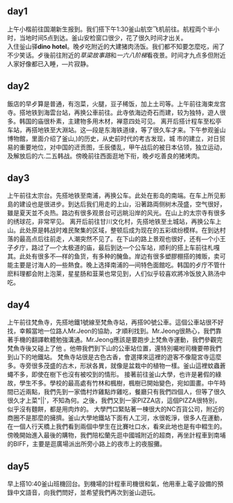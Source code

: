 ## day1 
上午小楷前往国潮新生报到。我们搭下午1:30釜山航空飞机前往。航程両个半小时，当地时间5点到达。釜山安检窗口很少，花了很久时间才出关。  
入住釡山驿**dino hotel**。晚歺吃附近的大建猪肉汤饭。我们都不知要怎麼吃，闹了不少笑话。歺後前往附近的*草梁故事路*和*一六八阶梯*看夜景。时间才九点多但附近人家好像都已入睡，—片寂静。

## day2 
飯店的早歺算是普通，有泡菜，火腿，豆子稀饭，加上土司等。上午前往海束龙宫寺。搭地铁到海雲台站，再换公車前往。此寺依海边奇石而建，较为独特，遊人很多。韩国的庙很朴素，主建物多用木材，褝意四处可见。
离开后搭计程车至松亭车站，再搭地铁至大淵站。这—段是东海铁道缐，等了很久车才来。下午参观釜山博物館，里面介绍了釜山,)的历史，从史前时代的考古发现，城
市的建立，对日贸易的重要地位，对中国的䢎贡图，壬辰倭乱，甲午战后的被日本佔领，独立运动，及解放后的六.二五韩战。傍晚前往西面逛地下衔，晚歺吃善良的猪烤肉。

## day3
上午前往太宗台。先搭地铁至南浦，再换公车。此处在影岛的南端。在车上所见影島的建设也是很进步。到达后我们用走的上山，沿著路両侧树木茂盛，空气很好，雖是夏天並不炎热。路边有很多观景台可远眺沿岸的风光。在山上的太宗寺有很多的绣球花，非常罕见。
离开后前往甘川文化村，先搭地铁至土城站，再换公车上山。此处原是韩战时难民聚集的区域，整顿后成为现在的五彩缤纷模样。在到达村落的最高点后往前走，人潮突然不见了。在下山的路上景观也很好，还有—个小王子歺庁，路过了—个太极道的庙，最后到达—个公车站，顺利的搭上车前往札嘎其。此处有很多不—样的鱼货，有多种的醃鱼。岸边有很多塑膠棚搭的摊贩，卖可能主要是讨海人的—些熱食。晚上选择南浦的—间特色面館吃。韩国的歺庁不管什麽料理都会附上泡莱，星星肠和韮莱也常见到，人们似乎较喜欢將冷饭放入熟汤中吃。

## day4 
上午前往梵魚寺，先搭地鐵1號線至梵魚寺站，再搭90號公車。這個公車站很不好找，幸賴當地一位路人Mr.Jeon的協助，才順利找到。Mr.Jeong很熱心，我們靠著手機的翻譯軟體勉強溝通。Mr.Jeong應該是要跑步上梵魚寺運動，我們參觀完梵魚寺後又碰上了他 。他帶我們到下山的公車站位置，還特別囑咐司機要帶我們到山下的地鐵站。
梵魚寺站很是古色古香，會選擇來這裡的遊客不像龍宮寺這麼多。寺旁很多茂盛的古木，形狀各異，就像是盆栽中的植物一樣。釜山這裡蚊蟲蒼蠅不多，即使在樹下也沒有被咬到的情形。
接著前往釜山大學，也许是暑假的綠故，學生不多。學校的最高處有竹林和楓樹，楓樹已開始變色，宛如圖畫。中午時間已近兩點，我們先到一家僑村炸雞點炸雞吃，餐廳只有我們四個人，但等了很久很久才上菜"||'，不知為何。之後，我們又到一家PIZZA店，這個PIZZA很特別，似乎沒有麵餅，都是用肉炸的。
大學門口緊貼著一棟很大的NC百貨公司，附近的商圈不是那麼的擁擠。釜山大學地鐵站下面有人工河，水很乾淨，很多人在運動，在一個人行天橋上我們看到兩個中學生在比賽吐口水，看來此地也是有中輟生的。
傍晚開始進入最後的購物，我們陪松蘭先逛中國城附近的超商，再坐計程車到南埔的BIFF，主要是逛廣場派出所旁小路上的夜市上的夜服攤。

## day5
早上搭10:40釜山班機回台。到機場的計程車司機很和氣，他用車上電子設備的預錄中文語音，向我們問好，並希望我們再次到釜山遊玩。
